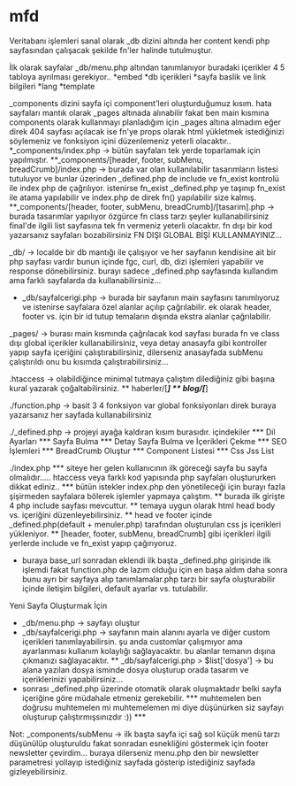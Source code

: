 # mfd

Veritabanı işlemleri sanal olarak _db dizini altında her content kendi php sayfasından çalışacak şekilde fn'ler halinde tutulmuştur.

İlk olarak sayfalar _db/menu.php altından tanımlanıyor buradaki içerikler 4 5 tabloya ayrılması gerekiyor.. 
*embed
*db içerikleri
*sayfa baslik ve link bilgileri
*lang
*template


_components dizini sayfa içi component'leri oluşturduğumuz kısım. hata sayfaları mantık olarak _pages altınada alınabilir fakat ben main kısmına components olarak kullanmayı planladığım için _pages altına almadım eğer direk 404 sayfası açılacak ise fn'ye props olarak html yükletmek istediğinizi söylemeniz ve fonksiyon içini düzenlemeniz yeterli olacaktır..
*_components/index.php -> bütün sayfaları tek yerde toparlamak için yapılmıştır.
**_components/[header, footer, subMenu, breadCrumb]/index.php -> burada var olan kullanılabilir tasarımların listesi tutuluyor ve bunlar üzerinden _defined.php de include ve fn_exist kontrolü ile index php de çağrılıyor. istenirse fn_exist _defined.php ye taşınıp fn_exist ile atama yapılabilir ve index.php de direk fn() yapılabilir size kalmış.
**_components/[header, footer, subMenu, breadCrumb]/[tasarim].php -> burada tasarımlar yapılıyor özgürce fn class tarzı şeyler kullanabilirsiniz final'de ilgili list sayfasına tek fn vermeniz yeterli olacaktır. fn dışı bir kod yazarsanız sayfaları bozabilirsiniz FN DIŞI GLOBAL BİŞİ KULLANMAYINIZ...


_db/ -> localde bir db mantığı ile çalışıyor ve her sayfanın kendisine ait bir php sayfası vardır bunun içinde fgc, curl, db, dizi işlemleri yapabilir ve response dönebilirsiniz. burayı sadece _defined.php sayfasında kullandım ama farklı sayfalarda da kullanabilirsiniz...
* _db/sayfaIcerigi.php -> burada bir sayfanın main sayfasını tanımlıyoruz ve istenirse sayfalara özel alanlar açılıp çağrılabilir. ek olarak header, footer vs. için bir id tutup temaların dışında ekstra alanlar çağrılabilir.


_pages/ -> burası main kısmında çağrılacak kod sayfası burada fn ve class dışı global içerikler kullanabilirsiniz, veya detay anasayfa gibi kontroller yapıp sayfa içeriğini çalıştırabilirsiniz, dilerseniz anasayfada subMenu çalıştırıldı onu bu kısımda çalıştırabilirsiniz...


.htaccess -> olabildiğince minimal tutmaya çalıştım dilediğiniz gibi başına kural yazarak çoğaltabilirsiniz. 
** haberler/[***]
** blog/[***]


./function.php -> basit 3 4 fonksiyon var global fonksiyonları direk buraya yazarsanız her sayfada kullanabilirsiniz


./_defined.php -> projeyi ayağa kaldıran kısım burasıdır. içindekiler 
*** Dil Ayarları
*** Sayfa Bulma
*** Detay Sayfa Bulma ve İçerikleri Çekme 
*** SEO İşlemleri
*** BreadCrumb Oluştur
*** Component Listesi
*** Css Jss List


./index.php
*** siteye her gelen kullanıcının ilk göreceği sayfa bu sayfa olmalıdır..... htaccess veya farklı kod yapısında php sayfaları oluştururken dikkat ediniz..
*** bütün istekler index.php den yönetileceği için burayı fazla şişirmeden sayfalara bölerek işlemler yapmaya çalıştım.
** burada ilk girişte 4 php include sayfası mevcuttur.
** temaya uygun olarak html head body vs. içeriğini düzenleyebilirsiniz.
** head ve footer içinde _defined.php(default + menuler.php) tarafından oluşturulan css js içerikleri yükleniyor.
** [header, footer, subMenu, breadCrumb] gibi içerikleri ilgili yerlerde include ve fn_exist yapıp çağırıyoruz.
* buraya base_url sonradan eklendi ilk başta _defined.php girişinde ilk işlemdi fakat function.php de lazım olduğu için en başa aldım daha sonra bunu ayrı bir sayfaya alıp tanımlamalar.php tarzı bir sayfa oluşturabilir içinde iletişim bilgileri, default ayarlar vs. tutulabilir.



Yeni Sayfa Oluşturmak İçin
* _db/menu.php -> sayfayı oluştur
* _db/sayfaIcerigi.php -> sayfanın main alanını ayarla ve diğer custom içerikleri tanımlayabilirsin. şu anda customlar çalışmıyor ama ayarlanması kullanım kolaylığı sağlayacaktır. bu alanlar temanın dışına çıkmanızı sağlayacaktır.
** _db/sayfaIcerigi.php > $list['dosya'] -> bu alana yazılan dosya isminde dosya oluşturup orada tasarım ve içeriklerinizi yapabilirsiniz...
* sonrası _defined.php üzerinde otomatik olarak oluşmaktadır belki sayfa içeriğine göre müdahale etmeniz gerekebilir.
*** muhtemelen ben doğrusu muhtemelen mi muhtemelemen mi diye düşünürken siz sayfayı oluşturup çalıştırmışsınızdır :)) ***
 



Not: _components/subMenu -> ilk başta sayfa içi sağ sol küçük menü tarzı düşünülüp oluşturuldu fakat sonradan esnekliğini göstermek için footer newsletter çevirdim... buraya dilerseniz menu.php den bir newsletter parametresi yollayıp istediğiniz sayfada gösterip istediğiniz sayfada gizleyebilirsiniz.